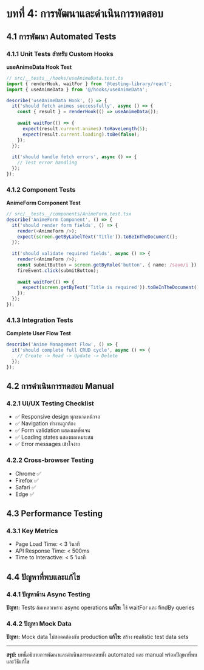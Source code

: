 # บทที่ 4: การพัฒนาและดำเนินการทดสอบ

## 4.1 การพัฒนา Automated Tests

### 4.1.1 Unit Tests สำหรับ Custom Hooks

**useAnimeData Hook Test**
```typescript
// src/__tests__/hooks/useAnimeData.test.ts
import { renderHook, waitFor } from '@testing-library/react';
import { useAnimeData } from '@/hooks/useAnimeData';

describe('useAnimeData Hook', () => {
  it('should fetch animes successfully', async () => {
    const { result } = renderHook(() => useAnimeData());
    
    await waitFor(() => {
      expect(result.current.animes).toHaveLength(5);
      expect(result.current.loading).toBe(false);
    });
  });
  
  it('should handle fetch errors', async () => {
    // Test error handling
  });
});
```

### 4.1.2 Component Tests

**AnimeForm Component Test**
```typescript
// src/__tests__/components/AnimeForm.test.tsx
describe('AnimeForm Component', () => {
  it('should render form fields', () => {
    render(<AnimeForm />);
    expect(screen.getByLabelText('Title')).toBeInTheDocument();
  });
  
  it('should validate required fields', async () => {
    render(<AnimeForm />);
    const submitButton = screen.getByRole('button', { name: /save/i });
    fireEvent.click(submitButton);
    
    await waitFor(() => {
      expect(screen.getByText('Title is required')).toBeInTheDocument();
    });
  });
});
```

### 4.1.3 Integration Tests

**Complete User Flow Test**
```typescript
describe('Anime Management Flow', () => {
  it('should complete full CRUD cycle', async () => {
    // Create -> Read -> Update -> Delete
  });
});
```

## 4.2 การดำเนินการทดสอบ Manual

### 4.2.1 UI/UX Testing Checklist
- ✅ Responsive design ทุกขนาดหน้าจอ
- ✅ Navigation ทำงานถูกต้อง
- ✅ Form validation แสดงผลชัดเจน
- ✅ Loading states แสดงผลเหมาะสม
- ✅ Error messages เข้าใจง่าย

### 4.2.2 Cross-browser Testing
- Chrome ✅
- Firefox ✅
- Safari ✅
- Edge ✅

## 4.3 Performance Testing

### 4.3.1 Key Metrics
- Page Load Time: < 3 วินาที
- API Response Time: < 500ms
- Time to Interactive: < 5 วินาที

## 4.4 ปัญหาที่พบและแก้ไข

### 4.4.1 ปัญหาด้าน Async Testing
**ปัญหา:** Tests ล้มเหลวเพราะ async operations
**แก้ไข:** ใช้ waitFor และ findBy queries

### 4.4.2 ปัญหา Mock Data
**ปัญหา:** Mock data ไม่สอดคล้องกับ production
**แก้ไข:** สร้าง realistic test data sets

---

**สรุป:** บทนี้อธิบายการพัฒนาและดำเนินการทดสอบทั้ง automated และ manual พร้อมปัญหาที่พบและวิธีแก้ไข
